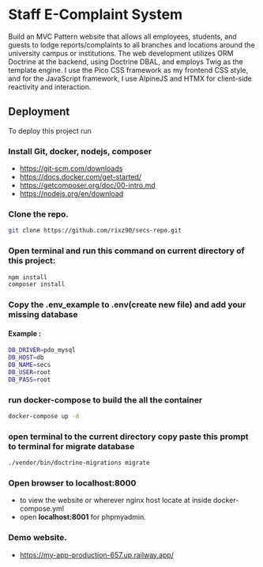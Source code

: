 # Staff E-Complaint System

Build an MVC Pattern website that allows all employees, students, and guests to lodge reports/complaints to all branches and locations around the university campus or institutions. The web development utilizes ORM Doctrine at the backend, using Doctrine DBAL, and employs Twig as the template engine. I use the Pico CSS framework as my frontend CSS style, and for the JavaScript framework, I use AlpineJS and HTMX for client-side reactivity and interaction.

## Deployment

To deploy this project run
### Install Git, docker, nodejs, composer

- https://git-scm.com/downloads
- https://docs.docker.com/get-started/
- https://getcomposer.org/doc/00-intro.md
- https://nodejs.org/en/download

### Clone the repo.

```bash
git clone https://github.com/rixz90/secs-repo.git
```

### Open terminal and run this command on current directory of this project:

```bash
npm install
composer install
```

### Copy the .env_example to .env(create new file) and add your missing database

#### Example :

```bash
DB_DRIVER=pdo_mysql
DB_HOST=db
DB_NAME=secs
DB_USER=root
DB_PASS=root
```

### run docker-compose to build the all the container

```bash
docker-compose up -d
```

### open terminal to the current directory copy paste this prompt to terminal for migrate database

```bash
./vendor/bin/doctrine-migrations migrate
```

### Open browser to **localhost:8000**

- to view the website or wherever nginx host locate at inside docker-compose.yml
- open **localhost:8001** for phpmyadmin.

### Demo website.

- https://my-app-production-657.up.railway.app/
